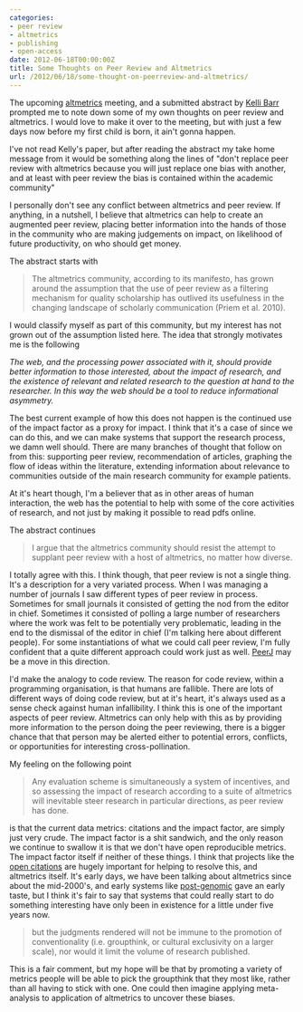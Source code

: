 ```yaml
---
categories:
- peer review
- altmetrics
- publishing
- open-access
date: 2012-06-18T00:00:00Z
title: Some Thoughts on Peer Review and Altmetrics
url: /2012/06/18/some-thought-on-peerreview-and-altmetrics/
---
```


The upcoming [altmetrics][alm] meeting, and a submitted abstract by [Kelli Barr][kb] prompted me to note down some of my own thoughts on peer review and altmetrics. I would love to make it over to the meeting, but with just a few days now before my first child is born, it ain't gonna happen. 

[alm]: http://altmetrics.org/altmetrics12/
[kb]: http://www.csid.unt.edu/about/People/barr.html

I've not read Kelly's paper, but after reading the abstract my take home message from it would be something along the lines of "don't replace peer review with altmetrics because you will just replace one bias with another, and at least with peer review the bias is contained within the academic community"

I personally don't see any conflict between altmetrics and peer review. If anything, in a nutshell, I believe that altmetrics can help to create an augmented peer review, placing better information into the hands of those in the community who are making judgements on impact, on likelihood of future productivity, on who should get money.

The abstract starts with

> The altmetrics community, according to its manifesto, has grown around the assumption that the use of peer review as a filtering mechanism for quality scholarship has outlived its usefulness in the changing landscape of scholarly communication (Priem et al. 2010).

I would classify myself as part of this community, but my interest has not grown out of the assumption listed here. The idea that strongly motivates me is the following

_The web, and the processing power associated with it, should provide better information to those interested, about the impact of research, and the existence of relevant and related research to the question at hand to the researcher. In this way the web should be a tool to reduce informational asymmetry._ 

The best current example of how this does not happen is the continued use of the impact factor as a proxy for impact. I think that it's a case of since we can do this, and we can make systems that support the research process, we damn well should. There are many branches of thought that follow on from this: supporting peer review, recommendation of articles, graphing the flow of ideas within the literature, extending information about relevance to communities outside of the main research community for example patients. 

At it's heart though, I'm a believer that as in other areas of human interaction, the web has the potential to help with some of the core activities of research, and not just by making it possible to read pdfs online.

The abstract continues

> I argue that the altmetrics community should resist the attempt to supplant peer review with a host of altmetrics, no matter how diverse.

I totally agree with this. I think though, that peer review is not a single thing. It's a description for a very variated process. When I was managing a number of journals I saw different types of peer review in process. Sometimes for small journals it consisted of getting the nod from the editor in chief. Sometimes it consisted of polling a large number of researchers where the work was felt to be potentially very problematic, leading in the end to the dismissal of the editor in chief (I'm talking here about different people). For some instantiations of what we could call peer review, I'm fully confident that a quite different approach could work just as well. [PeerJ][pj] may be a move in this direction. 

[pj]: http://peerj.com/

I'd make the analogy to code review. The reason for code review, within a programming organisation, is that humans are fallible. There are lots of different ways of doing code review, but at it's heart, it's always used as a sense check against human infallibility. I think this is one of the important aspects of peer review. Altmetrics can only help with this as by providing more information to the person doing the peer reviewing, there is a bigger chance that that person may be alerted either to potential errors, conflicts, or opportunities for interesting cross-pollination. 

My feeling on the following point

> Any evaluation scheme is simultaneously a system of incentives, and so assessing the impact of research according to a suite of altmetrics will inevitable steer research in particular directions, as peer review has done.

is that the current data metrics: citations and the impact factor, are simply just very crude. The impact factor is a shit sandwich, and the only reason we continue to swallow it is that we don't have open reproducible metrics. The impact factor itself if neither of these things. I think that projects like the [open citations][oc] are hugely important for helping to resolve this, and altmetrics itself. It's early days, we have been talking about altmetrics since about the mid-2000's, and early systems like [post-genomic][pg] gave an early taste, but I think it's fair to say that systems that could really start to do something interesting have only been in existence for a little under five years now.

[oc]: http://opencitations.wordpress.com/
[pg]: http://sourceforge.net/mailarchive/forum.php?forum_name=postgenomic-develop

>  but the judgments rendered will not be immune to the promotion of conventionality (i.e. groupthink, or cultural exclusivity on a larger scale), nor would it limit the volume of research published.

This is a fair comment, but my hope will be that by promoting a variety of metrics people will be able to pick the groupthink that they most like, rather than all having to stick with one. One could then imagine applying meta-analysis to application of altmetrics to uncover these biases.